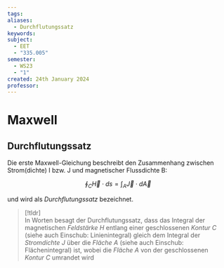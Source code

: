 ```yaml
---
tags: 
aliases:
  - Durchflutungssatz
keywords: 
subject:
  - EET
  - "335.005"
semester:
  - WS23
  - "1"
created: 24th January 2024
professor:
---
```

 

# Maxwell

## Durchflutungssatz

Die erste Maxwell-Gleichung beschreibt den Zusammenhang zwischen Strom(dichte) I bzw. J und magnetischer Flussdichte B:

$$
\oint_{C} \vec{H} \cdot ds = \int_{A} \vec{J}\cdot d \vec{A} 
$$

und wird als *Durchflutungssatz* bezeichnet.

> [!tldr]  
> In Worten besagt der Durchflutungssatz, dass das Integral der magnetischen *Feldstärke* $H$ entlang einer geschlossenen *Kontur* $C$ (siehe auch Einschub: Linienintegral) gleich dem Integral der *Stromdichte* $J$ über die *Fläche* $A$ (siehe auch Einschub: Flächenintegral) ist, wobei die *Fläche* $A$ von der geschlossenen *Kontur* $C$ umrandet wird